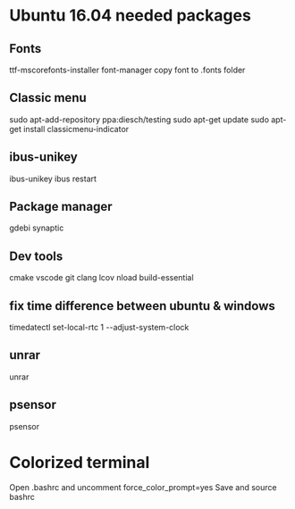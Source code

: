 # Ubuntu 16.04 needed packages

## Fonts
ttf-mscorefonts-installer
font-manager 
copy font to .fonts folder

## Classic menu
sudo apt-add-repository ppa:diesch/testing
sudo apt-get update
sudo apt-get install classicmenu-indicator

## ibus-unikey
ibus-unikey
ibus restart

## Package manager 
gdebi
synaptic

## Dev tools
cmake
vscode
git
clang
lcov
nload
build-essential

## fix time difference between ubuntu & windows
timedatectl set-local-rtc 1 --adjust-system-clock

## unrar
unrar

## psensor
psensor

# Colorized terminal
  Open .bashrc and uncomment force_color_prompt=yes
  Save and source bashrc
